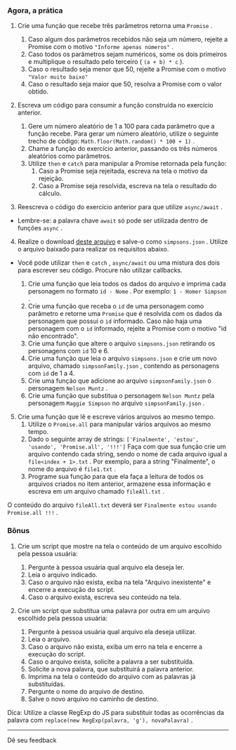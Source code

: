 ### Agora, a prática

1.  Crie uma função que recebe três parâmetros retorna uma `Promise` .
    
    1.  Caso algum dos parâmetros recebidos não seja um número, rejeite a Promise com o motivo `"Informe apenas números"` .
    2.  Caso todos os parâmetros sejam numéricos, some os dois primeiros e multiplique o resultado pelo terceiro ( `(a + b) * c` ).
    3.  Caso o resultado seja menor que 50, rejeite a Promise com o motivo `"Valor muito baixo"`
    4.  Caso o resultado seja maior que 50, resolva a Promise com o valor obtido.

2.  Escreva um código para consumir a função construída no exercício anterior.

    1.  Gere um número aleatório de 1 a 100 para cada parâmetro que a função recebe. Para gerar um número aleatório, utilize o seguinte trecho de código: `Math.floor(Math.random() * 100 + 1)` .
    2.  Chame a função do exercício anterior, passando os três números aleatórios como parâmetros.
    3.  Utilize `then` e `catch` para manipular a Promise retornada pela função:
        1.  Caso a Promise seja rejeitada, escreva na tela o motivo da rejeição.
        2.  Caso a Promise seja resolvida, escreva na tela o resultado do cálculo.

3.  Reescreva o código do exercício anterior para que utilize `async/await` .

*   Lembre-se: a palavra chave `await` só pode ser utilizada dentro de funções `async` .

4.  Realize o download [deste arquivo](https://s3.us-east-2.amazonaws.com/assets.app.betrybe.com/back-end/nodejs/async-flow/simpsons-94f8eb570f2ea830462ee2375ded177b.json) e salve-o como `simpsons.json` . Utilize o arquivo baixado para realizar os requisitos abaixo.

*   Você pode utilizar `then` e `catch` , `async/await` ou uma mistura dos dois para escrever seu código. Procure não utilizar callbacks.
    
    1.  Crie uma função que leia todos os dados do arquivo e imprima cada personagem no formato `id - Nome` . Por exemplo: `1 - Homer Simpson` .
    2.  Crie uma função que receba o `id` de uma personagem como parâmetro e retorne uma `Promise` que é resolvida com os dados da personagem que possui o `id` informado. Caso não haja uma personagem com o `id` informado, rejeite a Promise com o motivo "id não encontrado".
    3.  Crie uma função que altere o arquivo `simpsons.json` retirando os personagens com `id` 10 e 6.
    4.  Crie uma função que leia o arquivo `simpsons.json` e crie um novo arquivo, chamado `simpsonFamily.json` , contendo as personagens com `id` de 1 a 4.
    5.  Crie uma função que adicione ao arquivo `simpsonFamily.json` o personagem `Nelson Muntz` .
    6.  Crie uma função que substitua o personagem `Nelson Muntz` pela personagem `Maggie Simpson` no arquivo `simpsonFamily.json` .

5.  Crie uma função que lê e escreve vários arquivos ao mesmo tempo.
    1.  Utilize o `Promise.all` para manipular vários arquivos ao mesmo tempo.
    2.  Dado o seguinte array de strings: `['Finalmente', 'estou', 'usando', 'Promise.all', '!!!']` Faça com que sua função crie um arquivo contendo cada string, sendo o nome de cada arquivo igual a `file<index + 1>.txt` . Por exemplo, para a string "Finalmente", o nome do arquivo é `file1.txt` .
    3.  Programe sua função para que ela faça a leitura de todos os arquivos criados no item anterior, armazene essa informação e escreva em um arquivo chamado `fileAll.txt` .

O conteúdo do arquivo `fileAll.txt` deverá ser `Finalmente estou usando Promise.all !!!` .

### Bônus

1.  Crie um script que mostre na tela o conteúdo de um arquivo escolhido pela pessoa usuária:
    
    1.  Pergunte à pessoa usuária qual arquivo ela deseja ler.
    2.  Leia o arquivo indicado.
    3.  Caso o arquivo não exista, exiba na tela "Arquivo inexistente" e encerre a execução do script.
    4.  Caso o arquivo exista, escreva seu conteúdo na tela.
2.  Crie um script que substitua uma palavra por outra em um arquivo escolhido pela pessoa usuária:
    
    1.  Pergunte à pessoa usuária qual arquivo ela deseja utilizar.
    2.  Leia o arquivo.
    3.  Caso o arquivo não exista, exiba um erro na tela e encerre a execução do script.
    4.  Caso o arquivo exista, solicite a palavra a ser substituída.
    5.  Solicite a nova palavra, que substituirá a palavra anterior.
    6.  Imprima na tela o conteúdo do arquivo com as palavras já substituídas.
    7.  Pergunte o nome do arquivo de destino.
    8.  Salve o novo arquivo no caminho de destino.

Dica: Utilize a classe RegExp do JS para substituir todas as ocorrências da palavra com `replace(new RegExp(palavra, 'g'), novaPalavra)` .

* * *

Dê seu feedback
